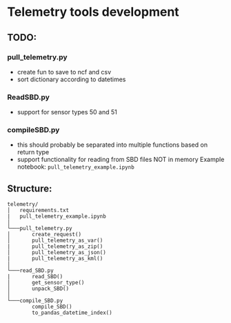 # Telemetry tools development

## TODO:
### pull_telemetry.py
- create fun to save to ncf and csv
- sort dictionary according to datetimes

### ReadSBD.py
- support for sensor types 50 and 51

### compileSBD.py
- this should probably be separated into multiple functions based on return type
- support functionality for reading from SBD files NOT in memory
Example notebook: `pull_telemetry_example.ipynb`

## Structure:

```
telemetry/
│   requirements.txt
|   pull_telemetry_example.ipynb
│  
└───pull_telemetry.py
│       create_request()
│       pull_telemetry_as_var()
|       pull_telemetry_as_zip()
│       pull_telemetry_as_json()
|       pull_telemetry_as_kml()
│
└───read_SBD.py
|       read_SBD()
│       get_sensor_type()
│       unpack_SBD()
│
└───compile_SBD.py
        compile_SBD()
        to_pandas_datetime_index()
```